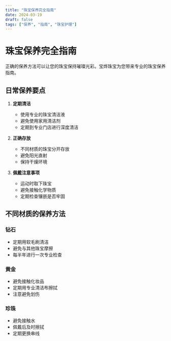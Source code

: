 ```yaml
---
title: "珠宝保养完全指南"
date: 2024-03-19
draft: false
tags: ["保养", "指南", "珠宝护理"]
---
```


# 珠宝保养完全指南

正确的保养方法可以让您的珠宝保持璀璨光彩。宝烨珠宝为您带来专业的珠宝保养指南。

## 日常保养要点

1. **定期清洁**
   - 使用专业的珠宝清洁液
   - 避免使用家用清洁剂
   - 定期到专业门店进行深度清洁

2. **正确存放**
   - 不同材质的珠宝分开存放
   - 避免阳光直射
   - 保持干燥环境

3. **佩戴注意事项**
   - 运动时取下珠宝
   - 避免接触化学物质
   - 定期检查镶嵌是否牢固

## 不同材质的保养方法

### 钻石
- 定期用软毛刷清洁
- 避免与其他珠宝摩擦
- 每半年进行一次专业检查

### 黄金
- 避免接触化妆品
- 定期用专业清洁布擦拭
- 注意避免划伤

### 珍珠
- 避免接触水
- 佩戴后及时擦拭
- 定期更换串线 